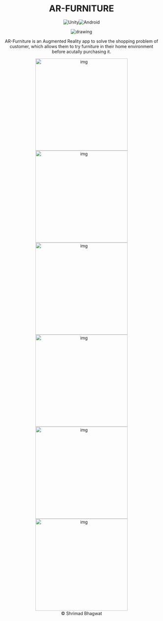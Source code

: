 <div align="center">

# AR-FURNITURE

![Unity](https://img.shields.io/badge/unity-%23000000.svg?style=for-the-badge&logo=unity&logoColor=white)![Android](https://img.shields.io/badge/Android-3DDC84?style=for-the-badge&logo=android&logoColor=white)

<img src="./PROJECT%20IMAGES/AR%20404.png" alt="drawing" />
</div>

<div align="center">

AR-Furniture is an Augmented Reality app to solve the shopping problem of customer, which allows them to try furniture in their home environment before acutally purchasing it.

</div>

<div align="center">
<img src="./PROJECT%20IMAGES/HOME.jpg" alt="img" width="300"/>
<img src="./PROJECT%20IMAGES/MENU.jpg" alt="img" width="300"/>
<img src="./PROJECT%20IMAGES/ABOUT.jpg" alt="img" width="300"/>
<img src="./PROJECT%20IMAGES/CONTACT.jpg" alt="img" width="300"/>
<img src="./PROJECT%20IMAGES/INSTRUCTIONS.jpg" alt="img" width="300"/>
<img src="./PROJECT%20IMAGES/SCENE.jpg" alt="img" width="300"/>
</div>

<div align="center">
&copy; Shrimad Bhagwat
</div>
